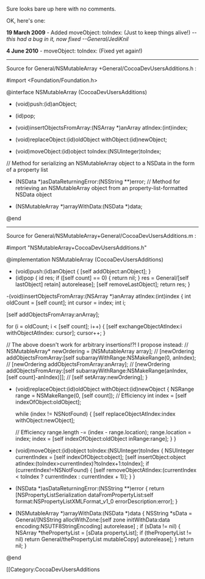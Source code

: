 

Sure looks bare up here with no comments.

OK, here's one:

**19 March 2009** - Added     moveObject: toIndex: (Just to keep things alive!) -- *this had a bug in it, now fixed --General/JediKnil*

**4 June 2010** -     moveObject: toIndex: (Fixed yet again!)

----
Source for General/NSMutableArray +General/CocoaDevUsersAdditions.h :
    
 #import <Foundation/Foundation.h>
 
 @interface NSMutableArray (CocoaDevUsersAdditions)
 
 - (void)push:(id)anObject;
 - (id)pop;
 - (void)insertObjectsFromArray:(NSArray *)anArray atIndex:(int)index;
 
 - (void)replaceObject:(id)oldObject withObject:(id)newObject;
 
 - (void)moveObject:(id)object toIndex:(NSUInteger)toIndex;
 
 // Method for serializing an NSMutableArray object to a NSData in the form of a property list
 - (NSData *)asDataReturningError:(NSString **)error;
 // Method for retrieving an NSMutableArray object from an property-list-formatted NSData object
 + (NSMutableArray *)arrayWithData:(NSData *)data;
 
 @end

----
Source for General/NSMutableArray+General/CocoaDevUsersAdditions.m :
    
 #import "NSMutableArray+CocoaDevUsersAdditions.h"
 
 @implementation NSMutableArray (CocoaDevUsersAdditions)
 
 - (void)push:(id)anObject
 {
   [self addObject:anObject];
 }
 - (id)pop
 {
   id res;
   if ([self count] == 0)
   {
     return nil;
   }
   res = General/[self lastObject] retain] autorelease];
   [self removeLastObject];
   return res;
 }
 
 -(void)insertObjectsFromArray:(NSArray *)anArray atIndex:(int)index
 {
   int oldCount = [self count];
   int cursor = index;
   int i;
   
   [self addObjectsFromArray:anArray];
   
   for (i = oldCount; i < [self count]; i++)
   {
 	[self exchangeObjectAtIndex:i withObjectAtIndex: cursor];
 	cursor++;
   }
   
   // The above doesn't work for arbitrary insertions!?! I propose instead:
   // NSMutableArray* newOrdering = [NSMutableArray array];
   // [newOrdering addObjectsFromArray:[self subarrayWithRange:NSMakeRange(0, anIndex);
   // [newOrdering addObjectsFromArray:anArray];
   // [newOrdering addObjectsFromArray:[self subarrayWithRange:NSMakeRange(anIndex, [self count]-anIndex)]];
   // [self setArray:newOrdering];
 }
 
 - (void)replaceObject:(id)oldObject withObject:(id)newObject
 {
   NSRange range = NSMakeRange(0, [self count]); // Efficiency
   int index = [self indexOfObject:oldObject];
   
   while (index != NSNotFound) {
     [self replaceObjectAtIndex:index withObject:newObject];
     
     // Efficiency
     range.length -= (index - range.location);
     range.location = index;
     index = [self indexOfObject:oldObject inRange:range];
   }
 }
 
 - (void)moveObject:(id)object toIndex:(NSUInteger)toIndex {
   NSUInteger currentIndex = [self indexOfObject:object];
   [self insertObject:object atIndex:(toIndex>currentIndex)?toIndex+1:toIndex];
   if (currentIndex!=NSNotFound) {
     [self removeObjectAtIndex:(currentIndex < toIndex ? currentIndex : currentIndex + 1)];
   }
 }
 
 - (NSData *)asDataReturningError:(NSString **)error
 {
   return [NSPropertyListSerialization dataFromPropertyList:self format:NSPropertyListXMLFormat_v1_0 errorDescription:error];
 }
 
 + (NSMutableArray *)arrayWithData:(NSData *)data
 {
   NSString *sData = General/[NSString allocWithZone:[self zone initWithData:data encoding:NSUTF8StringEncoding] autorelease] ;
   if (sData != nil)
   {
     NSArray *thePropertyList = [sData propertyList];
     if (thePropertyList != nil)
       return General/thePropertyList mutableCopy] autorelease];
   }
   return nil;
 }
 
 @end



[[Category:CocoaDevUsersAdditions